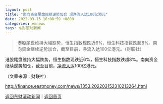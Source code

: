 ```yaml
---
layout: post
title: "南向资金尾盘继续逆势加仓 现净流入达100亿港元"
date: 2022-03-15 16:08:59 +0800
categories: emnews
tags: 东财滚动新闻
---
```

> 港股尾盘维持大幅跌势，恒生指数现跌近6%，恒生科技指数跌超8%。南向资金继续逆势加仓，截至目前，净流入达100亿港元。（财联社）

<p>港股尾盘维持大幅跌势，恒生指数现跌近6%，恒生科技指数跌超8%。南向资金继续逆势加仓，截至目前，<span id="Info.313"><a href="http://data.eastmoney.com/zjlx/" class="infokey">净流入</a></span>达100亿港元。</p><p class="em_media">（文章来源：财联社）</p>

<http://finance.eastmoney.com/news/1353,202203152310213264.html>

[返回东财滚动新闻](//finews.withounder.com/emnews/)｜[返回首页](//finews.withounder.com/)